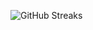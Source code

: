 ![GitHub Streaks](https://github-streaks-mqc9.onrender.com/streak/happilli/image?theme=midnight&cache_bust=1743169667&lang=ja)
